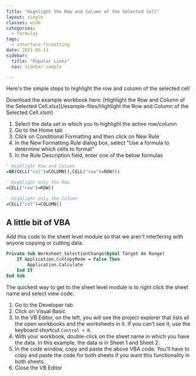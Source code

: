 ```yaml
---
Title: "Highlight the Row and Column of the Selected Cell"
layout: single
classes: wide
categories:
  - formulas
tags:
  - interface-formatting
date: 2021-05-11
sidebar:
  title: "Popular Links"
  nav: sidebar-sample

---
```


Here's the simple steps to highlight the row and column of the selected cell

Download the example workbook here: [Highlight the Row and Column of the Selected Cell.xlsx](/example-files/Highlight the Row and Column of the Selected Cell.xlsm)

1. Select the data set in which you to highlight the active row/column
2. Go to the Home tab
3. Click on Conditional Formatting and then click on New Rule
4. In the New Formatting Rule dialog box, select "Use a formula to determine which cells to format"
5. In the Rule Description field, enter one of the below formulas

```vb
' Highlight Row and Column
=OR(CELL("col")=COLUMN(),CELL("row")=ROW())

' Highlight only the Row
=CELL("row")=ROW()

' Highlight only the Column
=CELL("col")=COLUMN()
```

## A little bit of VBA
Add this code to the sheet level module so that we aren't interfering with anyone copying or cutting data.

```vb
Private Sub Worksheet_SelectionChange(ByVal Target As Range)
    If Application.CutCopyMode = False Then
        Application.Calculate
    End If
End Sub
```

The quickest way to get to the sheet level module is to right click the sheet name and select view code.

1. Go to the Developer tab
2. Click on Visual Basic
3. In the VB Editor, on the left, you will see the project explorer that lists all the open workbooks and the worksheets in it. If you can’t see it, use the keyboard shortcut `Control + R`.
4. With your workbook, double-click on the sheet name in which you have the data. In this example, the data is in Sheet 1 and Sheet 2.
5. In the code window, copy and paste the above VBA code. You’ll have to copy and paste the code for both sheets if you want this functionality in both sheets.
6. Close the VB Editor


